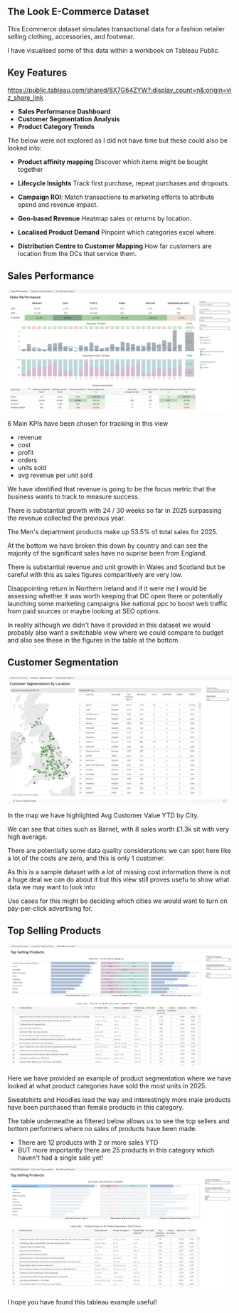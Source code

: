 ## The Look E-Commerce Dataset

This Ecommerce dataset simulates transactional data for a fashion retailer selling clothing, accessories, and footwear.

I have visualised some of this data within a workbook on Tableau Public.

## Key Features ##
https://public.tableau.com/shared/8X7G64ZYW?:display_count=n&:origin=viz_share_link
- **Sales Performance Dashboard**
- **Customer Segmentation Analysis**
- **Product Category Trends**

The below were not explored as I did not have time but these could also be looked into:

- **Product affinity mapping**
Discover which items might be bought together

- **Lifecycle Insights**
Track first purchase, repeat purchases and dropouts.

- **Campaign ROI**: 
Match transactions to marketing efforts to attribute spend and revenue impact.

- **Geo-based Revenue**
Heatmap sales or returns by location.

- **Localised Product Demand**
Pinpoint which categories excel where.

- **Distribution Centre to Customer Mapping**
How far customers are location from the DCs that service them.

## Sales Performance ##

![page 1 sales performance](/page%201%20sales%20performance.png)

6 Main KPIs have been chosen for tracking in this view
- revenue
- cost
- profit
- orders
- units sold
- avg revenue per unit sold

We have identified that revenue is going to be the focus metric that the business wants to track to measure success. 

There is substantial growth with 24 / 30 weeks so far in 2025 surpassing the revenue collected the previous year.

The Men's department products make up 53.5% of total sales for 2025.

At the bottom we have broken this down by country and can see the majority of the significant sales have no suprise been from England. 

There is substantial revenue and unit growth in Wales and Scotland but be careful with this as sales figures comparitively are very low. 

Disappointing return in Northern Ireland and if it were me I would be assessing whether it was worth keeping that DC open there or potentially launching some marketing campaigns like national ppc to boost web traffic from paid sources or maybe looking at SEO options.

In reality although we didn't have it provided in this dataset we would probably also want a switchable view where we could compare to budget and also see these in the figures in the table at the bottom.

## Customer Segmentation ##


![page 2 customer segmentation](/page%202%20customer%20segmentation%20by%20location.png)

In the map we have highlighted Avg Customer Value YTD by City.

We can see that cities such as Barnet, with 8 sales worth £1.3k sit with very high average.

There are potentially some data quality considerations we can spot here like a lot of the costs are zero, and this is only 1 customer.

As this is a sample dataset with a lot of missing cost information there is not a huge deal we can do about it but this view still proves usefu to show what data we may want to look into

Use cases for this might be deciding which cities we would want to turn on pay-per-click advertising for.

## Top Selling Products ##

![page 3 top selling products](/page%203%20top%20selling%20products.png)

Here we have provided an example of product segmentation where we have looked at what product categories have sold the most units in 2025.

Sweatshirts and Hoodies lead the way and interestingly more male products have been purchased than female products in this category.

The table underneathe as filtered below allows us to see the top sellers and bottom performers where no sales of products have been made.

- There are 12 products with 2 or more sales YTD
- BUT more importantly there are 25 products in this category which haven't had a single sale yet!

![page 3 drilldown into fashion hoodies and sweatshirts](/page%203%20drill%20down%20into%20fashion%20hoodies%20and%20sweatshirts.png)

I hope you have found this tableau example useful!
